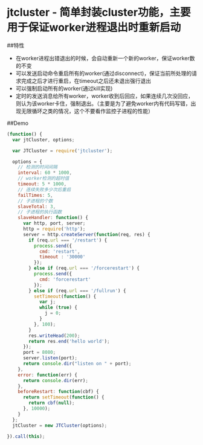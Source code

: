 # jtcluster - 简单封装cluster功能，主要用于保证worker进程退出时重新启动

##特性

- 在worker进程出错退出的时候，会自动重新一个新的worker，保证worker数的不变
- 可以发送启动命令重启所有的worker(通过disconnect)，保证当前所处理的请求完成之后才进行重启，在timeout之后还未退出强行退出
- 可以强制启动所有的worker(通过kill实现)
- 定时的发送消息给所有worker，worker收到后回应，如果连续几次没回应，则认为该worker卡住，强制退出。（主要是为了避免worker内有代码写错，出现无限循环之类的情况，这个不要看作监控子进程的性能）


##Demo

```js
(function() {
  var jtCluster, options;

  var JTCluster = require('jtcluster');

  options = {
    // 检测的时间间隔
    interval: 60 * 1000,
    // worker检测的超时值
    timeout: 5 * 1000,
    // 连续失败多少次后重启
    failTimes: 5,
    // 子进程的个数
    slaveTotal: 3,
    // 子进程的执行函数
    slaveHandler: function() {
      var http, port, server;
      http = require('http');
      server = http.createServer(function(req, res) {
        if (req.url === '/restart') {
          process.send({
            cmd: 'restart',
            timeout : '30000'
          });
        } else if (req.url === '/forcerestart') {
          process.send({
            cmd: 'forcerestart'
          });
        } else if (req.url === '/fullrun') {
          setTimeout(function() {
            var j;
            while (true) {
              j = 0;
            }
          }, 100);
        }
        res.writeHead(200);
        return res.end('hello world');
      });
      port = 8080;
      server.listen(port);
      return console.dir("listen on " + port);
    },
    error: function(err) {
      return console.dir(err);
    },
    beforeRestart: function(cbf) {
      return setTimeout(function() {
        return cbf(null);
      }, 10000);
    }
  };
  jtCluster = new JTCluster(options);

}).call(this);

```